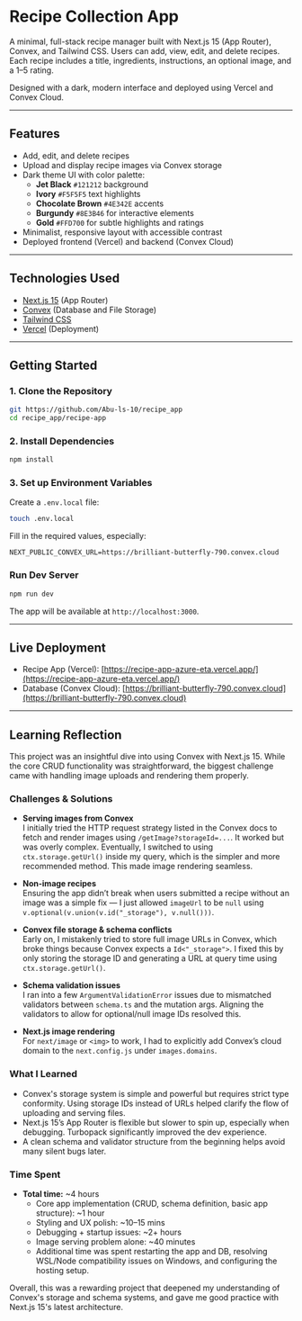 # Recipe Collection App

A minimal, full-stack recipe manager built with Next.js 15 (App Router), Convex, and Tailwind CSS. Users can add, view, edit, and delete recipes. Each recipe includes a title, ingredients, instructions, an optional image, and a 1–5 rating.

Designed with a dark, modern interface and deployed using Vercel and Convex Cloud.

---

## Features

- Add, edit, and delete recipes
- Upload and display recipe images via Convex storage
- Dark theme UI with color palette:
  - **Jet Black** `#121212` background
  - **Ivory** `#F5F5F5` text highlights
  - **Chocolate Brown** `#4E342E` accents
  - **Burgundy** `#8E3B46` for interactive elements
  - **Gold** `#FFD700` for subtle highlights and ratings
- Minimalist, responsive layout with accessible contrast
- Deployed frontend (Vercel) and backend (Convex Cloud)

---

## Technologies Used

- [Next.js 15](https://nextjs.org) (App Router)
- [Convex](https://convex.dev) (Database and File Storage)
- [Tailwind CSS](https://tailwindcss.com)
- [Vercel](https://vercel.com) (Deployment)

---

## Getting Started

### 1. Clone the Repository

```bash
git https://github.com/Abu-ls-10/recipe_app
cd recipe_app/recipe-app
```

### 2. Install Dependencies

```bash
npm install
```

### 3. Set up Environment Variables

Create a `.env.local` file:

```bash
touch .env.local
```

Fill in the required values, especially:

```env
NEXT_PUBLIC_CONVEX_URL=https://brilliant-butterfly-790.convex.cloud
```

### Run Dev Server

```bash
npm run dev
```

The app will be available at `http://localhost:3000`.

---

## Live Deployment

- Recipe App (Vercel): [https://recipe-app-azure-eta.vercel.app/](https://recipe-app-azure-eta.vercel.app/)  
- Database (Convex Cloud): [https://brilliant-butterfly-790.convex.cloud](https://brilliant-butterfly-790.convex.cloud)

---

## Learning Reflection

This project was an insightful dive into using Convex with Next.js 15. While the core CRUD functionality was straightforward, the biggest challenge came with handling image uploads and rendering them properly.

### Challenges & Solutions

- **Serving images from Convex**  
  I initially tried the HTTP request strategy listed in the Convex docs to fetch and render images using `/getImage?storageId=...`. It worked but was overly complex. Eventually, I switched to using `ctx.storage.getUrl()` inside my query, which is the simpler and more recommended method. This made image rendering seamless.

- **Non-image recipes**  
  Ensuring the app didn’t break when users submitted a recipe without an image was a simple fix — I just allowed `imageUrl` to be `null` using `v.optional(v.union(v.id("_storage"), v.null()))`.

- **Convex file storage & schema conflicts**  
  Early on, I mistakenly tried to store full image URLs in Convex, which broke things because Convex expects a `Id<"_storage">`. I fixed this by only storing the storage ID and generating a URL at query time using `ctx.storage.getUrl()`.

- **Schema validation issues**  
  I ran into a few `ArgumentValidationError` issues due to mismatched validators between `schema.ts` and the mutation args. Aligning the validators to allow for optional/null image IDs resolved this.

- **Next.js image rendering**  
  For `next/image` or `<img>` to work, I had to explicitly add Convex’s cloud domain to the `next.config.js` under `images.domains`.

### What I Learned

- Convex's storage system is simple and powerful but requires strict type conformity. Using storage IDs instead of URLs helped clarify the flow of uploading and serving files.
- Next.js 15’s App Router is flexible but slower to spin up, especially when debugging. Turbopack significantly improved the dev experience.
- A clean schema and validator structure from the beginning helps avoid many silent bugs later.

### Time Spent

- **Total time:** ~4 hours  
  - Core app implementation (CRUD, schema definition, basic app structure): ~1 hour  
  - Styling and UX polish: ~10–15 mins  
  - Debugging + startup issues: ~2+ hours  
  - Image serving problem alone: ~40 minutes  
  - Additional time was spent restarting the app and DB, resolving WSL/Node compatibility issues on Windows, and configuring the hosting setup.

Overall, this was a rewarding project that deepened my understanding of Convex's storage and schema systems, and gave me good practice with Next.js 15's latest architecture.
